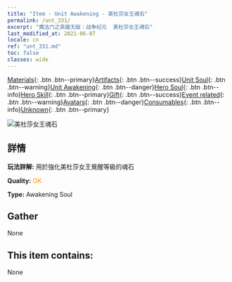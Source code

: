 ```yaml
---
title: "Item - Unit Awakening - 美杜莎女王魂石"
permalink: /unt_331/
excerpt: "魔法门之英雄无敌：战争纪元  美杜莎女王魂石"
last_modified_at: 2021-06-07
locale: cn
ref: "unt_331.md"
toc: false
classes: wide
---
```

 [Materials](/ItemsCN/){: .btn .btn--primary}[Artifacts](/ItemsCN/Artifacts/){: .btn .btn--success}[Unit Soul](/ItemsCN/UnitSoul/){: .btn .btn--warning}[Unit Awakening](/ItemsCN/UnitAwakening/){: .btn .btn--danger}[Hero Soul](/ItemsCN/HeroSoul/){: .btn .btn--info}[Hero Skill](/ItemsCN/HeroSkill/){: .btn .btn--primary}[Gift](/ItemsCN/Gift/){: .btn .btn--success}[Event related](/ItemsCN/Events/){: .btn .btn--warning}[Avatars](/ItemsCN/Avatars/){: .btn .btn--danger}[Consumables](/ItemsCN/Consumables/){: .btn .btn--info}[Unknown](/ItemsCN/Unknown/){: .btn .btn--primary}

 ![美杜莎女王魂石](/images/u/tia_meidusha.jpg)

## 詳情
 **玩法詳解:** 用於強化美杜莎女王覺醒等級的魂石

 **Quality:** <span style="color: #FF8C00">OK</span>

 **Type:** Awakening Soul

## Gather

  None

## This item contains:

  None

